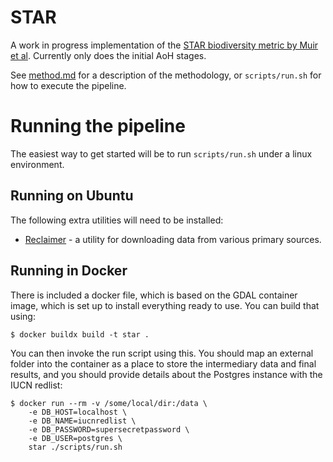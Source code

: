 # STAR

A work in progress implementation of the [STAR biodiversity metric by Muir et al](https://www.nature.com/articles/s41559-021-01432-0). Currently only does the initial AoH stages.

See [method.md](method.md) for a description of the methodology, or `scripts/run.sh` for how to execute the pipeline.


# Running the pipeline

The easiest way to get started will be to run `scripts/run.sh` under a linux environment.

## Running on Ubuntu

The following extra utilities will need to be installed:

* [Reclaimer](https://github.com/quantifyearth/reclaimer/) - a utility for downloading data from various primary sources.

## Running in Docker

There is included a docker file, which is based on the GDAL container image, which is set up to install everything ready to use. You can build that using:

```
$ docker buildx build -t star .
```

You can then invoke the run script using this. You should map an external folder into the container as a place to store the intermediary data and final results, and you should provide details about the Postgres instance with the IUCN redlist:

```
$ docker run --rm -v /some/local/dir:/data \
	-e DB_HOST=localhost \
	-e DB_NAME=iucnredlist \
	-e DB_PASSWORD=supersecretpassword \
	-e DB_USER=postgres \
	star ./scripts/run.sh
```
